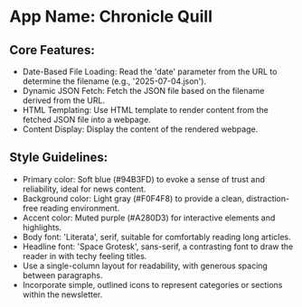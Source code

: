 # **App Name**: Chronicle Quill

## Core Features:

- Date-Based File Loading: Read the 'date' parameter from the URL to determine the filename (e.g., '2025-07-04.json').
- Dynamic JSON Fetch: Fetch the JSON file based on the filename derived from the URL.
- HTML Templating: Use HTML template to render content from the fetched JSON file into a webpage.
- Content Display: Display the content of the rendered webpage.

## Style Guidelines:

- Primary color: Soft blue (#94B3FD) to evoke a sense of trust and reliability, ideal for news content.
- Background color: Light gray (#F0F4F8) to provide a clean, distraction-free reading environment.
- Accent color: Muted purple (#A280D3) for interactive elements and highlights.
- Body font: 'Literata', serif, suitable for comfortably reading long articles.
- Headline font: 'Space Grotesk', sans-serif, a contrasting font to draw the reader in with techy feeling titles.
- Use a single-column layout for readability, with generous spacing between paragraphs.
- Incorporate simple, outlined icons to represent categories or sections within the newsletter.